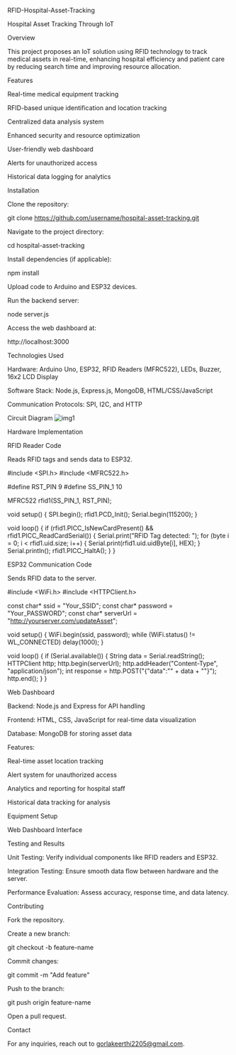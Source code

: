 RFID-Hospital-Asset-Tracking

Hospital Asset Tracking Through IoT

Overview

This project proposes an IoT solution using RFID technology to track medical assets in real-time, enhancing hospital efficiency and patient care by reducing search time and improving resource allocation.

Features

Real-time medical equipment tracking

RFID-based unique identification and location tracking

Centralized data analysis system

Enhanced security and resource optimization

User-friendly web dashboard

Alerts for unauthorized access

Historical data logging for analytics

Installation

Clone the repository:

git clone https://github.com/username/hospital-asset-tracking.git

Navigate to the project directory:

cd hospital-asset-tracking

Install dependencies (if applicable):

npm install

Upload code to Arduino and ESP32 devices.

Run the backend server:

node server.js

Access the web dashboard at:

http://localhost:3000

Technologies Used

Hardware: Arduino Uno, ESP32, RFID Readers (MFRC522), LEDs, Buzzer, 16x2 LCD Display

Software Stack: Node.js, Express.js, MongoDB, HTML/CSS/JavaScript

Communication Protocols: SPI, I2C, and HTTP

Circuit Diagram
![img1](https://github.com/user-attachments/assets/0574993f-9943-4aad-879b-fb3676900fca)


Hardware Implementation

RFID Reader Code

Reads RFID tags and sends data to ESP32.

#include <SPI.h>
#include <MFRC522.h>

#define RST_PIN 9
#define SS_PIN_1 10

MFRC522 rfid1(SS_PIN_1, RST_PIN);

void setup() {
  SPI.begin();
  rfid1.PCD_Init();
  Serial.begin(115200);
}

void loop() {
  if (rfid1.PICC_IsNewCardPresent() && rfid1.PICC_ReadCardSerial()) {
    Serial.print("RFID Tag detected: ");
    for (byte i = 0; i < rfid1.uid.size; i++) {
      Serial.print(rfid1.uid.uidByte[i], HEX);
    }
    Serial.println();
    rfid1.PICC_HaltA();
  }
}

ESP32 Communication Code

Sends RFID data to the server.

#include <WiFi.h>
#include <HTTPClient.h>

const char* ssid = "Your_SSID";
const char* password = "Your_PASSWORD";
const char* serverUrl = "http://yourserver.com/updateAsset";

void setup() {
  WiFi.begin(ssid, password);
  while (WiFi.status() != WL_CONNECTED) delay(1000);
}

void loop() {
  if (Serial.available()) {
    String data = Serial.readString();
    HTTPClient http;
    http.begin(serverUrl);
    http.addHeader("Content-Type", "application/json");
    int response = http.POST("{\"data\":\"" + data + "\"}");
    http.end();
  }
}

Web Dashboard

Backend: Node.js and Express for API handling

Frontend: HTML, CSS, JavaScript for real-time data visualization

Database: MongoDB for storing asset data

Features:

Real-time asset location tracking

Alert system for unauthorized access

Analytics and reporting for hospital staff

Historical data tracking for analysis

Equipment Setup

Web Dashboard Interface

Testing and Results

Unit Testing: Verify individual components like RFID readers and ESP32.

Integration Testing: Ensure smooth data flow between hardware and the server.

Performance Evaluation: Assess accuracy, response time, and data latency.

Contributing

Fork the repository.

Create a new branch:

git checkout -b feature-name

Commit changes:

git commit -m "Add feature"

Push to the branch:

git push origin feature-name

Open a pull request.

Contact

For any inquiries, reach out to gorlakeerthi2205@gmail.com.


